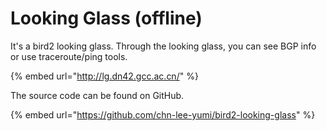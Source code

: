 # Looking Glass (offline)

It's a bird2 looking glass. Through the looking glass, you can see BGP info or use traceroute/ping tools.

{% embed url="http://lg.dn42.gcc.ac.cn/" %}

The source code can be found on GitHub.

{% embed url="https://github.com/chn-lee-yumi/bird2-looking-glass" %}
